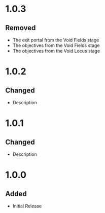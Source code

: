 # 1.0.3

## Removed

- The exit portal from the Void Fields stage
- The objectives from the Void Fields stage
- The objectives from the Void Locus stage

# 1.0.2

## Changed

- Description

# 1.0.1

## Changed

- Description

# 1.0.0

## Added

- Initial Release
